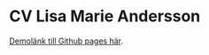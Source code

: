 # CV Lisa Marie Andersson

[Demolänk till Github pages här](https://lisamarieandersson.github.io/cv/).